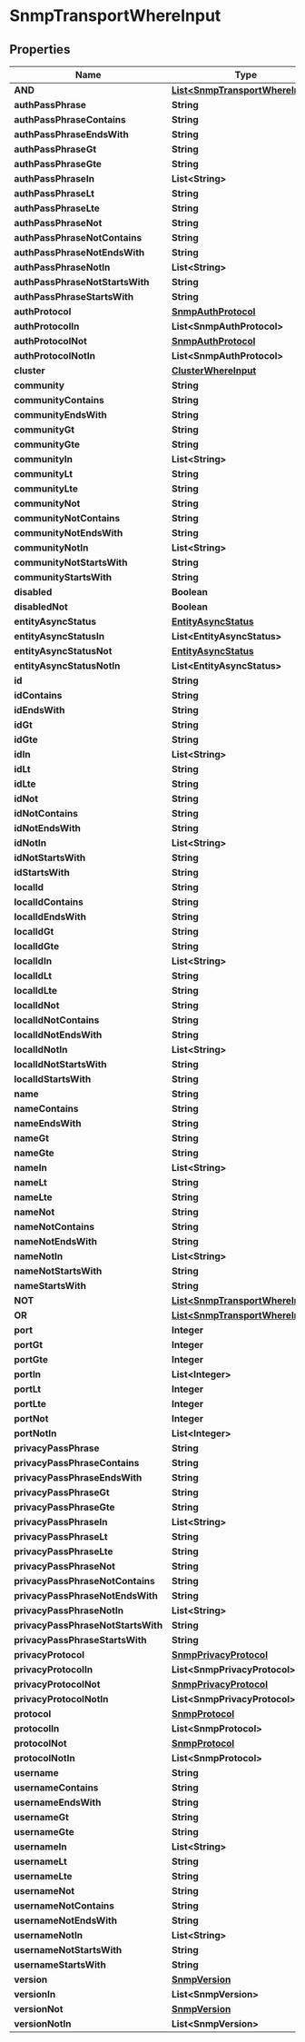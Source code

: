 

# SnmpTransportWhereInput


## Properties

Name | Type | Description | Notes
------------ | ------------- | ------------- | -------------
**AND** | [**List&lt;SnmpTransportWhereInput&gt;**](SnmpTransportWhereInput.md) |  |  [optional]
**authPassPhrase** | **String** |  |  [optional]
**authPassPhraseContains** | **String** |  |  [optional]
**authPassPhraseEndsWith** | **String** |  |  [optional]
**authPassPhraseGt** | **String** |  |  [optional]
**authPassPhraseGte** | **String** |  |  [optional]
**authPassPhraseIn** | **List&lt;String&gt;** |  |  [optional]
**authPassPhraseLt** | **String** |  |  [optional]
**authPassPhraseLte** | **String** |  |  [optional]
**authPassPhraseNot** | **String** |  |  [optional]
**authPassPhraseNotContains** | **String** |  |  [optional]
**authPassPhraseNotEndsWith** | **String** |  |  [optional]
**authPassPhraseNotIn** | **List&lt;String&gt;** |  |  [optional]
**authPassPhraseNotStartsWith** | **String** |  |  [optional]
**authPassPhraseStartsWith** | **String** |  |  [optional]
**authProtocol** | [**SnmpAuthProtocol**](SnmpAuthProtocol.md) |  |  [optional]
**authProtocolIn** | **List&lt;SnmpAuthProtocol&gt;** |  |  [optional]
**authProtocolNot** | [**SnmpAuthProtocol**](SnmpAuthProtocol.md) |  |  [optional]
**authProtocolNotIn** | **List&lt;SnmpAuthProtocol&gt;** |  |  [optional]
**cluster** | [**ClusterWhereInput**](ClusterWhereInput.md) |  |  [optional]
**community** | **String** |  |  [optional]
**communityContains** | **String** |  |  [optional]
**communityEndsWith** | **String** |  |  [optional]
**communityGt** | **String** |  |  [optional]
**communityGte** | **String** |  |  [optional]
**communityIn** | **List&lt;String&gt;** |  |  [optional]
**communityLt** | **String** |  |  [optional]
**communityLte** | **String** |  |  [optional]
**communityNot** | **String** |  |  [optional]
**communityNotContains** | **String** |  |  [optional]
**communityNotEndsWith** | **String** |  |  [optional]
**communityNotIn** | **List&lt;String&gt;** |  |  [optional]
**communityNotStartsWith** | **String** |  |  [optional]
**communityStartsWith** | **String** |  |  [optional]
**disabled** | **Boolean** |  |  [optional]
**disabledNot** | **Boolean** |  |  [optional]
**entityAsyncStatus** | [**EntityAsyncStatus**](EntityAsyncStatus.md) |  |  [optional]
**entityAsyncStatusIn** | **List&lt;EntityAsyncStatus&gt;** |  |  [optional]
**entityAsyncStatusNot** | [**EntityAsyncStatus**](EntityAsyncStatus.md) |  |  [optional]
**entityAsyncStatusNotIn** | **List&lt;EntityAsyncStatus&gt;** |  |  [optional]
**id** | **String** |  |  [optional]
**idContains** | **String** |  |  [optional]
**idEndsWith** | **String** |  |  [optional]
**idGt** | **String** |  |  [optional]
**idGte** | **String** |  |  [optional]
**idIn** | **List&lt;String&gt;** |  |  [optional]
**idLt** | **String** |  |  [optional]
**idLte** | **String** |  |  [optional]
**idNot** | **String** |  |  [optional]
**idNotContains** | **String** |  |  [optional]
**idNotEndsWith** | **String** |  |  [optional]
**idNotIn** | **List&lt;String&gt;** |  |  [optional]
**idNotStartsWith** | **String** |  |  [optional]
**idStartsWith** | **String** |  |  [optional]
**localId** | **String** |  |  [optional]
**localIdContains** | **String** |  |  [optional]
**localIdEndsWith** | **String** |  |  [optional]
**localIdGt** | **String** |  |  [optional]
**localIdGte** | **String** |  |  [optional]
**localIdIn** | **List&lt;String&gt;** |  |  [optional]
**localIdLt** | **String** |  |  [optional]
**localIdLte** | **String** |  |  [optional]
**localIdNot** | **String** |  |  [optional]
**localIdNotContains** | **String** |  |  [optional]
**localIdNotEndsWith** | **String** |  |  [optional]
**localIdNotIn** | **List&lt;String&gt;** |  |  [optional]
**localIdNotStartsWith** | **String** |  |  [optional]
**localIdStartsWith** | **String** |  |  [optional]
**name** | **String** |  |  [optional]
**nameContains** | **String** |  |  [optional]
**nameEndsWith** | **String** |  |  [optional]
**nameGt** | **String** |  |  [optional]
**nameGte** | **String** |  |  [optional]
**nameIn** | **List&lt;String&gt;** |  |  [optional]
**nameLt** | **String** |  |  [optional]
**nameLte** | **String** |  |  [optional]
**nameNot** | **String** |  |  [optional]
**nameNotContains** | **String** |  |  [optional]
**nameNotEndsWith** | **String** |  |  [optional]
**nameNotIn** | **List&lt;String&gt;** |  |  [optional]
**nameNotStartsWith** | **String** |  |  [optional]
**nameStartsWith** | **String** |  |  [optional]
**NOT** | [**List&lt;SnmpTransportWhereInput&gt;**](SnmpTransportWhereInput.md) |  |  [optional]
**OR** | [**List&lt;SnmpTransportWhereInput&gt;**](SnmpTransportWhereInput.md) |  |  [optional]
**port** | **Integer** |  |  [optional]
**portGt** | **Integer** |  |  [optional]
**portGte** | **Integer** |  |  [optional]
**portIn** | **List&lt;Integer&gt;** |  |  [optional]
**portLt** | **Integer** |  |  [optional]
**portLte** | **Integer** |  |  [optional]
**portNot** | **Integer** |  |  [optional]
**portNotIn** | **List&lt;Integer&gt;** |  |  [optional]
**privacyPassPhrase** | **String** |  |  [optional]
**privacyPassPhraseContains** | **String** |  |  [optional]
**privacyPassPhraseEndsWith** | **String** |  |  [optional]
**privacyPassPhraseGt** | **String** |  |  [optional]
**privacyPassPhraseGte** | **String** |  |  [optional]
**privacyPassPhraseIn** | **List&lt;String&gt;** |  |  [optional]
**privacyPassPhraseLt** | **String** |  |  [optional]
**privacyPassPhraseLte** | **String** |  |  [optional]
**privacyPassPhraseNot** | **String** |  |  [optional]
**privacyPassPhraseNotContains** | **String** |  |  [optional]
**privacyPassPhraseNotEndsWith** | **String** |  |  [optional]
**privacyPassPhraseNotIn** | **List&lt;String&gt;** |  |  [optional]
**privacyPassPhraseNotStartsWith** | **String** |  |  [optional]
**privacyPassPhraseStartsWith** | **String** |  |  [optional]
**privacyProtocol** | [**SnmpPrivacyProtocol**](SnmpPrivacyProtocol.md) |  |  [optional]
**privacyProtocolIn** | **List&lt;SnmpPrivacyProtocol&gt;** |  |  [optional]
**privacyProtocolNot** | [**SnmpPrivacyProtocol**](SnmpPrivacyProtocol.md) |  |  [optional]
**privacyProtocolNotIn** | **List&lt;SnmpPrivacyProtocol&gt;** |  |  [optional]
**protocol** | [**SnmpProtocol**](SnmpProtocol.md) |  |  [optional]
**protocolIn** | **List&lt;SnmpProtocol&gt;** |  |  [optional]
**protocolNot** | [**SnmpProtocol**](SnmpProtocol.md) |  |  [optional]
**protocolNotIn** | **List&lt;SnmpProtocol&gt;** |  |  [optional]
**username** | **String** |  |  [optional]
**usernameContains** | **String** |  |  [optional]
**usernameEndsWith** | **String** |  |  [optional]
**usernameGt** | **String** |  |  [optional]
**usernameGte** | **String** |  |  [optional]
**usernameIn** | **List&lt;String&gt;** |  |  [optional]
**usernameLt** | **String** |  |  [optional]
**usernameLte** | **String** |  |  [optional]
**usernameNot** | **String** |  |  [optional]
**usernameNotContains** | **String** |  |  [optional]
**usernameNotEndsWith** | **String** |  |  [optional]
**usernameNotIn** | **List&lt;String&gt;** |  |  [optional]
**usernameNotStartsWith** | **String** |  |  [optional]
**usernameStartsWith** | **String** |  |  [optional]
**version** | [**SnmpVersion**](SnmpVersion.md) |  |  [optional]
**versionIn** | **List&lt;SnmpVersion&gt;** |  |  [optional]
**versionNot** | [**SnmpVersion**](SnmpVersion.md) |  |  [optional]
**versionNotIn** | **List&lt;SnmpVersion&gt;** |  |  [optional]



